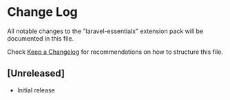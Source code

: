 # Change Log

All notable changes to the "laravel-essentialx" extension pack will be documented in this file.

Check [Keep a Changelog](http://keepachangelog.com/) for recommendations on how to structure this file.

## [Unreleased]

- Initial release
